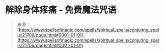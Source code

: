 <!--yml

category: 未分类

date: 2024-06-12 19:05:26

-->

# 解除身体疼痛 - 免费魔法咒语

> 来源：[https://www.spellsofmagic.com/spells/spiritual_spells/conjuring_spells/21706/page.html#0001-01-01](https://www.spellsofmagic.com/spells/spiritual_spells/conjuring_spells/21706/page.html#0001-01-01)
